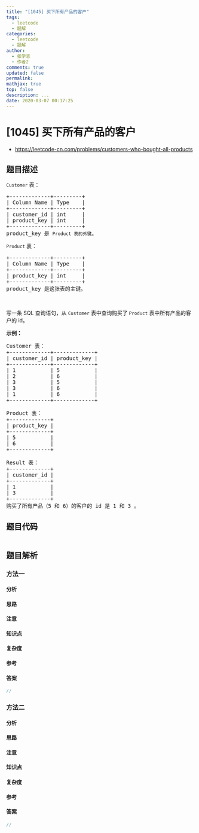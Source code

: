 ```yaml
---
title: "[1045] 买下所有产品的客户"
tags:
  - leetcode
  - 题解
categories:
  - leetcode
  - 题解
author:
  - 张学志
  - 作者2
comments: true
updated: false
permalink:
mathjax: true
top: false
description: ...
date: 2020-03-07 00:17:25
---
```



# [1045] 买下所有产品的客户
* https://leetcode-cn.com/problems/customers-who-bought-all-products


## 题目描述

<p><code>Customer</code>&nbsp;表：</p>

<pre>
+-------------+---------+
| Column Name | Type    |
+-------------+---------+
| customer_id | int     |
| product_key | int     |
+-------------+---------+
product_key 是 <code>Product 表的外键</code>。
</pre>

<p><code>Product</code>&nbsp;表：</p>

<pre>
+-------------+---------+
| Column Name | Type    |
+-------------+---------+
| product_key | int     |
+-------------+---------+
product_key 是这张表的主键。
</pre>

<p>&nbsp;</p>

<p>写一条 SQL 查询语句，从 <code>Customer</code> 表中查询购买了 <code>Product</code> 表中所有产品的客户的 id。</p>

<p><strong>示例：</strong></p>

<pre>
Customer 表：
+-------------+-------------+
| customer_id | product_key |
+-------------+-------------+
| 1           | 5           |
| 2           | 6           |
| 3           | 5           |
| 3           | 6           |
| 1           | 6           |
+-------------+-------------+

Product 表：
+-------------+
| product_key |
+-------------+
| 5           |
| 6           |
+-------------+

Result 表：
+-------------+
| customer_id |
+-------------+
| 1           |
| 3           |
+-------------+
购买了所有产品（5 和 6）的客户的 id 是 1 和 3 。
</pre>



## 题目代码

```cpp
```


## 题目解析


### 方法一

#### 分析

#### 思路

#### 注意

#### 知识点

#### 复杂度

#### 参考

#### 答案

```cpp
//
```


### 方法二

#### 分析

#### 思路

#### 注意

#### 知识点

#### 复杂度

#### 参考

#### 答案

```cpp
//
```


